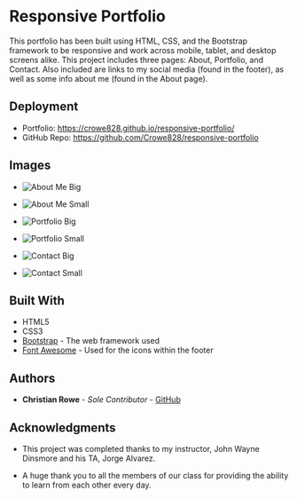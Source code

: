 # Responsive Portfolio

This portfolio has been built using HTML, CSS, and the Bootstrap framework to be responsive and work across mobile, tablet, and desktop screens alike. This project includes three pages: About, Portfolio, and Contact. Also included are links to my social media (found in the footer), as well as some info about me (found in the About page). 

## Deployment

* Portfolio: https://crowe828.github.io/responsive-portfolio/
* GitHub Repo: https://github.com/Crowe828/responsive-portfolio

## Images

* ![About Me Big](https://github.com/Crowe828/responsive-portfolio/blob/master/assets/images/about-me-big.png)

* ![About Me Small](https://github.com/Crowe828/responsive-portfolio/blob/master/assets/images/about-me-small.png)

* ![Portfolio Big](https://github.com/Crowe828/responsive-portfolio/blob/master/assets/images/portfolio-big.png)

* ![Portfolio Small](https://github.com/Crowe828/responsive-portfolio/blob/master/assets/images/portfolio-small.png)

* ![Contact Big](https://github.com/Crowe828/responsive-portfolio/blob/master/assets/images/contact-big.png)

* ![Contact Small](https://github.com/Crowe828/responsive-portfolio/blob/master/assets/images/contact-small.png)


## Built With

* HTML5
* CSS3
* [Bootstrap](https://getbootstrap.com) - The web framework used
* [Font Awesome](https://fontawesome.com) - Used for the icons within the footer

## Authors

* **Christian Rowe** - *Sole Contributor* - [GitHub](https://github.com/Crowe828)

## Acknowledgments

* This project was completed thanks to my instructor, John Wayne Dinsmore and his TA, Jorge Alvarez.

* A huge thank you to all the members of our class for providing the ability to learn from each other every day.

